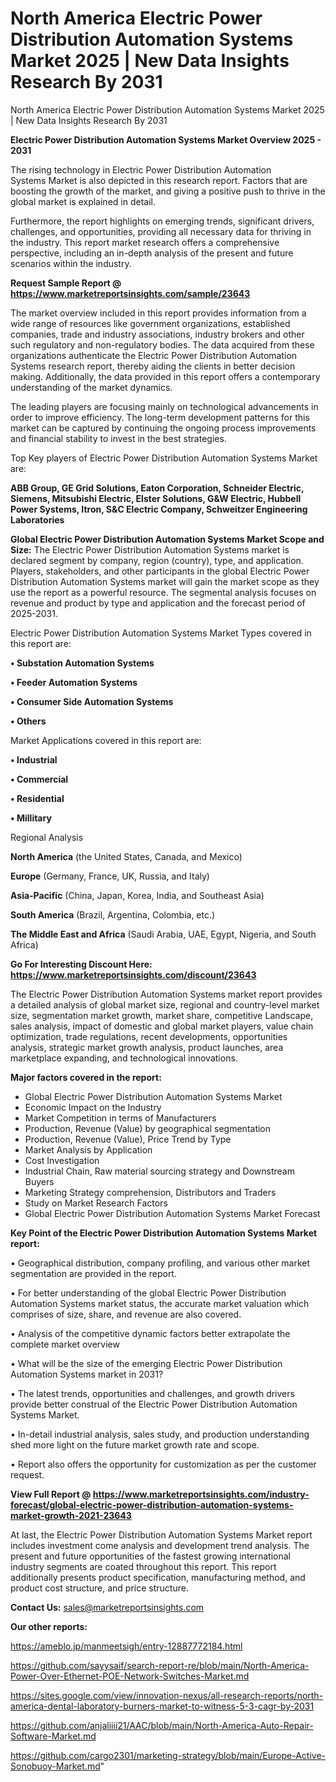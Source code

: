 # North America Electric Power Distribution Automation Systems Market 2025 | New Data Insights Research By 2031
North America Electric Power Distribution Automation Systems Market 2025 | New Data Insights Research By 2031

<Strong> Electric Power Distribution Automation Systems Market Overview 2025 - 2031</strong>

The rising technology in Electric Power Distribution Automation Systems Market is also depicted in this research report. Factors that are boosting the growth of the market, and giving a positive push to thrive in the global market is explained in detail.

Furthermore, the report highlights on emerging trends, significant drivers, challenges, and opportunities, providing all necessary data for thriving in the industry. This report market research offers a comprehensive perspective, including an in-depth analysis of the present and future scenarios within the industry.

<strong>Request Sample Report @ <a href=https://www.marketreportsinsights.com/sample/23643>https://www.marketreportsinsights.com/sample/23643</a></strong>

The market overview included in this report provides information from a wide range of resources like government organizations, established companies, trade and industry associations, industry brokers and other such regulatory and non-regulatory bodies. The data acquired from these organizations authenticate the Electric Power Distribution Automation Systems research report, thereby aiding the clients in better decision making. Additionally, the data provided in this report offers a contemporary understanding of the market dynamics.

The leading players are focusing mainly on technological advancements in order to improve efficiency. The long-term development patterns for this market can be captured by continuing the ongoing process improvements and financial stability to invest in the best strategies.

Top Key players of Electric Power Distribution Automation Systems Market are:

<strong>ABB Group, GE Grid Solutions, Eaton Corporation, Schneider Electric, Siemens, Mitsubishi Electric, Elster Solutions, G&W Electric, Hubbell Power Systems, Itron, S&C Electric Company, Schweitzer Engineering Laboratories</strong>

<strong><b>Global Electric Power Distribution Automation Systems Market Scope and Size:</b></strong>
The Electric Power Distribution Automation Systems market is declared segment by company, region (country), type, and application. Players, stakeholders, and other participants in the global Electric Power Distribution Automation Systems market will gain the market scope as they use the report as a powerful resource. The segmental analysis focuses on revenue and product by type and application and the forecast period of 2025-2031.

Electric Power Distribution Automation Systems Market Types covered in this report are:

<strong>• Substation Automation Systems

• Feeder Automation Systems

• Consumer Side Automation Systems

• Others</strong>

Market Applications covered in this report are:

<strong>• Industrial

• Commercial

• Residential

• Millitary</strong> 

Regional Analysis

<strong>North America</strong> (the United States, Canada, and Mexico)

<strong>Europe</strong> (Germany, France, UK, Russia, and Italy)

<strong>Asia-Pacific</strong> (China, Japan, Korea, India, and Southeast Asia)

<strong>South America</strong> (Brazil, Argentina, Colombia, etc.)

<strong>The Middle East and Africa</strong> (Saudi Arabia, UAE, Egypt, Nigeria, and South Africa)

<strong>Go For Interesting Discount Here: <a href=https://www.marketreportsinsights.com/discount/23643>https://www.marketreportsinsights.com/discount/23643</a></strong>

The Electric Power Distribution Automation Systems market report provides a detailed analysis of global market size, regional and country-level market size, segmentation market growth, market share, competitive Landscape, sales analysis, impact of domestic and global market players, value chain optimization, trade regulations, recent developments, opportunities analysis, strategic market growth analysis, product launches, area marketplace expanding, and technological innovations.

<strong><b>Major factors covered in the report:</b></strong>
<ul>
  <li>Global Electric Power Distribution Automation Systems Market </li>
  <li>Economic Impact on the Industry</li>
  <li>Market Competition in terms of Manufacturers</li>
  <li>Production, Revenue (Value) by geographical segmentation</li>
  <li>Production, Revenue (Value), Price Trend by Type</li>
  <li>Market Analysis by Application</li>
  <li>Cost Investigation</li>
  <li>Industrial Chain, Raw material sourcing strategy and Downstream Buyers</li>
  <li>Marketing Strategy comprehension, Distributors and Traders</li>
  <li>Study on Market Research Factors</li>
  <li>Global Electric Power Distribution Automation Systems Market Forecast</li>
</ul>

<strong><b>Key Point of the Electric Power Distribution Automation Systems Market report:</b></strong>

• Geographical distribution, company profiling, and various other market segmentation are provided in the report.

• For better understanding of the global Electric Power Distribution Automation Systems market status, the accurate market valuation which comprises of size, share, and revenue are also covered.

• Analysis of the competitive dynamic factors better extrapolate the complete market overview

• What will be the size of the emerging Electric Power Distribution Automation Systems market in 2031?

• The latest trends, opportunities and challenges, and growth drivers provide better construal of the Electric Power Distribution Automation Systems Market.

• In-detail industrial analysis, sales study, and production understanding shed more light on the future market growth rate and scope.

• Report also offers the opportunity for customization as per the customer request.

<strong><b>View Full Report @ <a href=https://www.marketreportsinsights.com/industry-forecast/global-electric-power-distribution-automation-systems-market-growth-2021-23643>https://www.marketreportsinsights.com/industry-forecast/global-electric-power-distribution-automation-systems-market-growth-2021-23643</a></b></strong>


At last, the Electric Power Distribution Automation Systems Market report includes investment come analysis and development trend analysis. The present and future opportunities of the fastest growing international industry segments are coated throughout this report. This report additionally presents product specification, manufacturing method, and product cost structure, and price structure.

<strong>Contact Us:</strong>
sales@marketreportsinsights.com

<strong>Our other reports:</strong>

<a href=https://ameblo.jp/manmeetsigh/entry-12887772184.html>https://ameblo.jp/manmeetsigh/entry-12887772184.html</a>

<a href=https://github.com/sayysaif/search-report-re/blob/main/North-America-Power-Over-Ethernet-POE-Network-Switches-Market.md>https://github.com/sayysaif/search-report-re/blob/main/North-America-Power-Over-Ethernet-POE-Network-Switches-Market.md</a>

<a href=https://sites.google.com/view/innovation-nexus/all-research-reports/north-america-dental-laboratory-burners-market-to-witness-5-3-cagr-by-2031>https://sites.google.com/view/innovation-nexus/all-research-reports/north-america-dental-laboratory-burners-market-to-witness-5-3-cagr-by-2031</a>

<a href=https://github.com/anjaliiii21/AAC/blob/main/North-America-Auto-Repair-Software-Market.md>https://github.com/anjaliiii21/AAC/blob/main/North-America-Auto-Repair-Software-Market.md</a>

<a href=https://github.com/cargo2301/marketing-strategy/blob/main/Europe-Active-Sonobuoy-Market.md>https://github.com/cargo2301/marketing-strategy/blob/main/Europe-Active-Sonobuoy-Market.md</a>"
